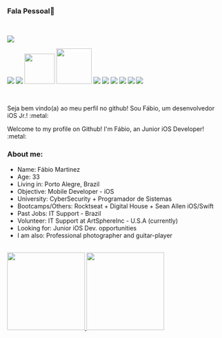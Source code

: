 ### Fala Pessoal👋

<br>

<a href="https://www.linkedin.com/in/fábio-martinez-44353990/"><img src="https://img.shields.io/badge/LinkedIn-0077B5?style=for-the-badge&logo=linkedin&logoColor=white"/></a>


 <p align="left">
 <img src="https://img.shields.io/badge/Swift-FA7343?style=for-the-badge&logo=swift&logoColor=white">
 <img src="https://img.shields.io/badge/cocoapods-FA2A02?style=for-the-badge&logo=cocoapods&logoColor=white"> 
 <img src="https://img.shields.io/badge/iOS-000000?style=for-the-badge&logo=ios&logoColor=white" width="70">
 <img src="https://img.shields.io/badge/Xcode-007ACC?style=flat-square&logo=Xcode&logoColor=white" width="82"> 
 <img src="https://img.shields.io/badge/Figma-F24E1E?style=for-the-badge&logo=figma&logoColor=white">
 <img src="https://img.shields.io/badge/Adobe%20XD-FF61F6?style=for-the-badge&logo=Adobe%20XD&logoColor=white">
 <img src="https://img.shields.io/badge/Adobe%20Premiere%20Pro-9999FF?style=for-the-badge&logo=Adobe%20Premiere%20Pro&logoColor=white">
 <img src="https://img.shields.io/badge/Adobe%20Lightroom-31A8FF?style=for-the-badge&logo=Adobe%20Lightroom&logoColor=white">
 <img src="https://img.shields.io/badge/Adobe%20Photoshop-31A8FF?style=for-the-badge&logo=Adobe%20Photoshop&logoColor=black">
 <img src="https://img.shields.io/badge/GitHub-100000?style=for-the-badge&logo=github&logoColor=white"></p>
</div>

<br>

<p>Seja bem vindo(a) ao meu perfil no github! Sou Fábio, um desenvolvedor iOS Jr.! :metal:</p>
<p>Welcome to my profile on Github! I'm Fábio, an Junior iOS Developer! :metal:</p>


### About me:



<ul>
  <li>Name: Fábio Martinez</li>
  <li>Age: 33</li>
  <li>Living in: Porto Alegre, Brazil</li>
  <li>Objective: Mobile Developer - iOS</li>
  <li>University: CyberSecurity + Programador de Sistemas</l>
  <li>Bootcamps/Others: Rocktseat + Digital House + Sean Allen iOS/Swift </l>
  <li>Past Jobs: IT Support - Brazil</l>
  <li>Volunteer: IT Support at ArtSphereInc - U.S.A (currently)</l>
  <li>Looking for: Junior iOS Dev. opportunities</l>
  <li>I am also: Professional photographer and guitar-player</l>
</ul>

<br>

 <div>
  <a href="https://github.com/rafaballerini">
  <img height="180em" src="https://github-readme-stats.vercel.app/api?username=Tolkien1987&show_icons=true&theme=dracula&include_all_commits=true&count_private=true"/>
  <img height="180em" src="https://github-readme-stats.vercel.app/api/top-langs/?username=Tolkien1987&layout=compact&langs_count=7&theme=dracula"/>
</div>

